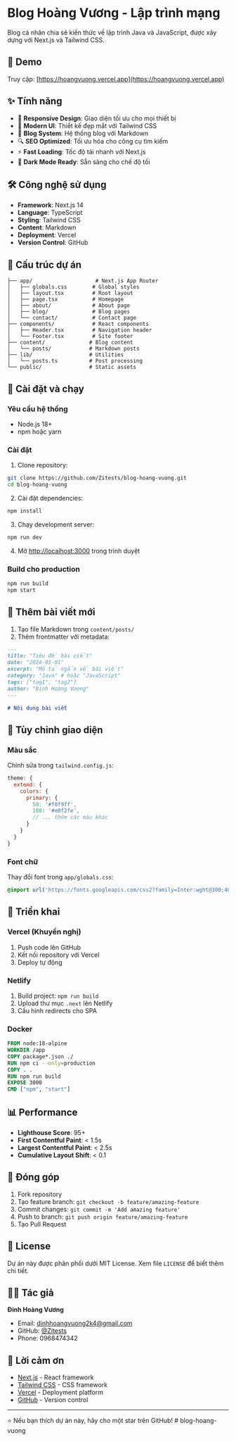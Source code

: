 # Blog Hoàng Vương - Lập trình mạng

Blog cá nhân chia sẻ kiến thức về lập trình Java và JavaScript, được xây dựng với Next.js và Tailwind CSS.

## 🚀 Demo

Truy cập: [https://hoangvuong.vercel.app](https://hoangvuong.vercel.app)

## ✨ Tính năng

- 📱 **Responsive Design**: Giao diện tối ưu cho mọi thiết bị
- 🎨 **Modern UI**: Thiết kế đẹp mắt với Tailwind CSS
- 📝 **Blog System**: Hệ thống blog với Markdown
- 🔍 **SEO Optimized**: Tối ưu hóa cho công cụ tìm kiếm
- ⚡ **Fast Loading**: Tốc độ tải nhanh với Next.js
- 🌙 **Dark Mode Ready**: Sẵn sàng cho chế độ tối

## 🛠️ Công nghệ sử dụng

- **Framework**: Next.js 14
- **Language**: TypeScript
- **Styling**: Tailwind CSS
- **Content**: Markdown
- **Deployment**: Vercel
- **Version Control**: GitHub

## 📁 Cấu trúc dự án

```
├── app/                    # Next.js App Router
│   ├── globals.css        # Global styles
│   ├── layout.tsx         # Root layout
│   ├── page.tsx           # Homepage
│   ├── about/             # About page
│   ├── blog/              # Blog pages
│   └── contact/           # Contact page
├── components/            # React components
│   ├── Header.tsx         # Navigation header
│   └── Footer.tsx         # Site footer
├── content/              # Blog content
│   └── posts/            # Markdown posts
├── lib/                  # Utilities
│   └── posts.ts          # Post processing
└── public/               # Static assets
```

## 🚀 Cài đặt và chạy

### Yêu cầu hệ thống

- Node.js 18+ 
- npm hoặc yarn

### Cài đặt

1. Clone repository:
```bash
git clone https://github.com/Zitests/blog-hoang-vuong.git
cd blog-hoang-vuong
```

2. Cài đặt dependencies:
```bash
npm install
```

3. Chạy development server:
```bash
npm run dev
```

4. Mở [http://localhost:3000](http://localhost:3000) trong trình duyệt

### Build cho production

```bash
npm run build
npm start
```

## 📝 Thêm bài viết mới

1. Tạo file Markdown trong `content/posts/`
2. Thêm frontmatter với metadata:

```markdown
---
title: "Tiêu đề bài viết"
date: "2024-01-01"
excerpt: "Mô tả ngắn về bài viết"
category: "Java" # hoặc "JavaScript"
tags: ["tag1", "tag2"]
author: "Đinh Hoàng Vương"
---

# Nội dung bài viết
```

## 🎨 Tùy chỉnh giao diện

### Màu sắc

Chỉnh sửa trong `tailwind.config.js`:

```javascript
theme: {
  extend: {
    colors: {
      primary: {
        50: '#f0f9ff',
        100: '#e0f2fe',
        // ... thêm các màu khác
      }
    }
  }
}
```

### Font chữ

Thay đổi font trong `app/globals.css`:

```css
@import url('https://fonts.googleapis.com/css2?family=Inter:wght@300;400;500;600;700&display=swap');
```

## 🚀 Triển khai

### Vercel (Khuyến nghị)

1. Push code lên GitHub
2. Kết nối repository với Vercel
3. Deploy tự động

### Netlify

1. Build project: `npm run build`
2. Upload thư mục `.next` lên Netlify
3. Cấu hình redirects cho SPA

### Docker

```dockerfile
FROM node:18-alpine
WORKDIR /app
COPY package*.json ./
RUN npm ci --only=production
COPY . .
RUN npm run build
EXPOSE 3000
CMD ["npm", "start"]
```

## 📊 Performance

- **Lighthouse Score**: 95+
- **First Contentful Paint**: < 1.5s
- **Largest Contentful Paint**: < 2.5s
- **Cumulative Layout Shift**: < 0.1

## 🤝 Đóng góp

1. Fork repository
2. Tạo feature branch: `git checkout -b feature/amazing-feature`
3. Commit changes: `git commit -m 'Add amazing feature'`
4. Push to branch: `git push origin feature/amazing-feature`
5. Tạo Pull Request

## 📄 License

Dự án này được phân phối dưới MIT License. Xem file `LICENSE` để biết thêm chi tiết.

## 👨‍💻 Tác giả

**Đinh Hoàng Vương**
- Email: dinhhoangvuong2k4@gmail.com
- GitHub: [@Zitests](https://github.com/Zitests)
- Phone: 0968474342

## 🙏 Lời cảm ơn

- [Next.js](https://nextjs.org/) - React framework
- [Tailwind CSS](https://tailwindcss.com/) - CSS framework
- [Vercel](https://vercel.com/) - Deployment platform
- [GitHub](https://github.com/) - Version control

---

⭐ Nếu bạn thích dự án này, hãy cho một star trên GitHub!
#   b l o g - h o a n g - v u o n g  
 
